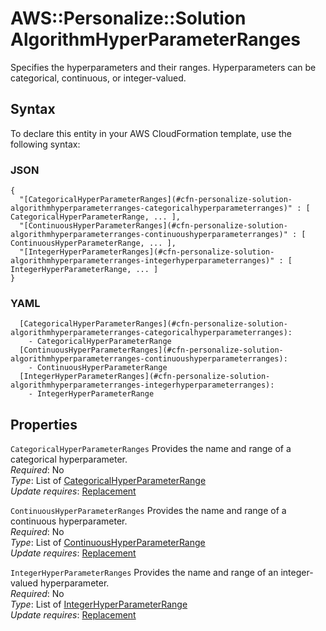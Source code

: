 # AWS::Personalize::Solution AlgorithmHyperParameterRanges<a name="aws-properties-personalize-solution-algorithmhyperparameterranges"></a>

Specifies the hyperparameters and their ranges\. Hyperparameters can be categorical, continuous, or integer\-valued\.

## Syntax<a name="aws-properties-personalize-solution-algorithmhyperparameterranges-syntax"></a>

To declare this entity in your AWS CloudFormation template, use the following syntax:

### JSON<a name="aws-properties-personalize-solution-algorithmhyperparameterranges-syntax.json"></a>

```
{
  "[CategoricalHyperParameterRanges](#cfn-personalize-solution-algorithmhyperparameterranges-categoricalhyperparameterranges)" : [ CategoricalHyperParameterRange, ... ],
  "[ContinuousHyperParameterRanges](#cfn-personalize-solution-algorithmhyperparameterranges-continuoushyperparameterranges)" : [ ContinuousHyperParameterRange, ... ],
  "[IntegerHyperParameterRanges](#cfn-personalize-solution-algorithmhyperparameterranges-integerhyperparameterranges)" : [ IntegerHyperParameterRange, ... ]
}
```

### YAML<a name="aws-properties-personalize-solution-algorithmhyperparameterranges-syntax.yaml"></a>

```
  [CategoricalHyperParameterRanges](#cfn-personalize-solution-algorithmhyperparameterranges-categoricalhyperparameterranges): 
    - CategoricalHyperParameterRange
  [ContinuousHyperParameterRanges](#cfn-personalize-solution-algorithmhyperparameterranges-continuoushyperparameterranges): 
    - ContinuousHyperParameterRange
  [IntegerHyperParameterRanges](#cfn-personalize-solution-algorithmhyperparameterranges-integerhyperparameterranges): 
    - IntegerHyperParameterRange
```

## Properties<a name="aws-properties-personalize-solution-algorithmhyperparameterranges-properties"></a>

`CategoricalHyperParameterRanges`  <a name="cfn-personalize-solution-algorithmhyperparameterranges-categoricalhyperparameterranges"></a>
Provides the name and range of a categorical hyperparameter\.  
*Required*: No  
*Type*: List of [CategoricalHyperParameterRange](aws-properties-personalize-solution-categoricalhyperparameterrange.md)  
*Update requires*: [Replacement](https://docs.aws.amazon.com/AWSCloudFormation/latest/UserGuide/using-cfn-updating-stacks-update-behaviors.html#update-replacement)

`ContinuousHyperParameterRanges`  <a name="cfn-personalize-solution-algorithmhyperparameterranges-continuoushyperparameterranges"></a>
Provides the name and range of a continuous hyperparameter\.  
*Required*: No  
*Type*: List of [ContinuousHyperParameterRange](aws-properties-personalize-solution-continuoushyperparameterrange.md)  
*Update requires*: [Replacement](https://docs.aws.amazon.com/AWSCloudFormation/latest/UserGuide/using-cfn-updating-stacks-update-behaviors.html#update-replacement)

`IntegerHyperParameterRanges`  <a name="cfn-personalize-solution-algorithmhyperparameterranges-integerhyperparameterranges"></a>
Provides the name and range of an integer\-valued hyperparameter\.  
*Required*: No  
*Type*: List of [IntegerHyperParameterRange](aws-properties-personalize-solution-integerhyperparameterrange.md)  
*Update requires*: [Replacement](https://docs.aws.amazon.com/AWSCloudFormation/latest/UserGuide/using-cfn-updating-stacks-update-behaviors.html#update-replacement)